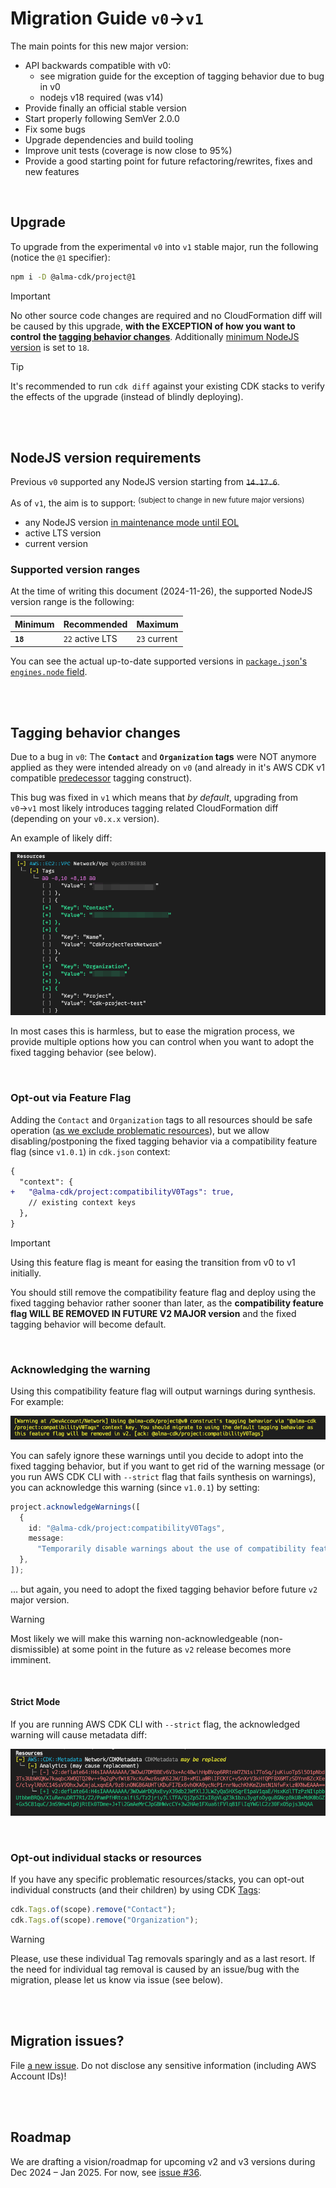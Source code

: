 # Migration Guide `v0`→`v1`

The main points for this new major version:

- API backwards compatible with v0:
  - see migration guide for the exception of tagging behavior due to bug in v0
  - nodejs v18 required (was v14)
- Provide finally an official stable version
- Start properly following SemVer 2.0.0
- Fix some bugs
- Upgrade dependencies and build tooling
- Improve unit tests (coverage is now close to 95%)
- Provide a good starting point for future refactoring/rewrites, fixes and new features

<br/>

## Upgrade

To upgrade from the experimental `v0` into `v1` stable major, run the following (notice the `@1` specifier):

```sh
npm i -D @alma-cdk/project@1
```

> [!Important]
> No other source code changes are required and no CloudFormation diff will be caused by this upgrade, **with the EXCEPTION of how you want to control the [tagging behavior changes](#tagging-behavior-changes)**. Additionally [minimum NodeJS version](#nodejs-version-requirements) is set to `18`.

> [!Tip]
> It's recommended to run `cdk diff` against your existing CDK stacks to verify the effects of the upgrade (instead of blindly deploying).

<br/><br/>

## NodeJS version requirements

Previous `v0` supported any NodeJS version starting from ~~`14.17.6`~~.

As of `v1`, the aim is to support: <sup>(subject to change in new future major versions)</sup>

- any NodeJS version [in maintenance mode until EOL](https://github.com/nodejs/Release?tab=readme-ov-file#release-schedule)
- active LTS version
- current version

### Supported version ranges

At the time of writing this document (2024-11-26), the supported NodeJS version range is the following:

| Minimum  | Recommended     | Maximum      |
| -------- | --------------- | ------------ |
| **`18`** | `22` active LTS | `23` current |

You can see the actual up-to-date supported versions in [`package.json`'s `engines.node` field](/package.json).

<br/><br/>

## Tagging behavior changes

Due to a bug in `v0`: The **`Contact`** and **`Organization` tags** were NOT anymore applied as they were intended already on `v0` (and already in it's AWS CDK v1 compatible [predecessor](https://github.com/almamedia/alma-cdk-jsii-tag-and-name/) tagging construct).

This bug was fixed in `v1` which means that _by default_, upgrading from `v0`→`v1` most likely introduces tagging related CloudFormation diff (depending on your `v0.x.x` version).

An example of likely diff:

![CloudFormation Diff example when upgrading from v0 to v1](/assets/v0-to-v1-tag-diff.png)

In most cases this is harmless, but to ease the migration process, we provide multiple options how you can control when you want to adopt the fixed tagging behavior (see below).

<br/>

### Opt-out via Feature Flag

Adding the `Contact` and `Organization` tags to all resources should be safe operation ([as we exclude problematic resources](https://github.com/alma-cdk/project/blob/main/src/smartstack/tags/exclude.ts)), but we allow disabling/postponing the fixed tagging behavior via a compatibility feature flag (since `v1.0.1`) in `cdk.json` context:

```diff
{
  "context": {
+   "@alma-cdk/project:compatibilityV0Tags": true,
    // existing context keys
  },
}
```

> [!Important]
> Using this feature flag is meant for easing the transition from v0 to v1 initially.
>
> You should still remove the compatibility feature flag and deploy using the fixed tagging behavior rather sooner than later, as the **compatibility feature flag WILL BE REMOVED IN FUTURE V2 MAJOR version** and the fixed tagging behavior will become default.

<br/>

### Acknowledging the warning

Using this compatibility feature flag will output warnings during synthesis. For example:

![Warning output from CDK CLI when compatibility flag used](/assets/v0-to-v1-compat-feature-flag-warning.png)

You can safely ignore these warnings until you decide to adopt into the fixed tagging behavior, but if you want to get rid of the warning message (or you run AWS CDK CLI with `--strict` flag that fails synthesis on warnings), you can acknowledge this warning (since `v1.0.1`) by setting:

```ts
project.acknowledgeWarnings([
  {
    id: "@alma-cdk/project:compatibilityV0Tags",
    message:
      "Temporarily disable warnings about the use of compatibility feature flag",
  },
]);
```

… but again, you need to adopt the fixed tagging behavior before future `v2` major version.

> [!Warning]
> Most likely we will make this warning non-acknowledgeable (non-dismissible) at some point in the future as `v2` release becomes more imminent.

<br/>

#### Strict Mode

If you are running AWS CDK CLI with `--strict` flag, the acknowledged warning will cause metadata diff:

![metadata diff on strict mode](/assets/v0-to-v1-metadata-diff-on-strict.png)

<br/>

### Opt-out individual stacks or resources

If you have any specific problematic resources/stacks, you can opt-out individual constructs (and their children) by using CDK [Tags](https://docs.aws.amazon.com/cdk/v2/guide/tagging.html):

```ts
cdk.Tags.of(scope).remove("Contact");
cdk.Tags.of(scope).remove("Organization");
```

> [!WARNING]
> Please, use these individual Tag removals sparingly and as a last resort. If the need for individual tag removal is caused by an issue/bug with the migration, please let us know via issue (see below).

<br/><br/>

## Migration issues?

File [a new issue](https://github.com/alma-cdk/project/issues/new). Do not disclose any sensitive information (including AWS Account IDs)!

<br/><br/>

## Roadmap

We are drafting a vision/roadmap for upcoming v2 and v3 versions during Dec 2024 – Jan 2025. For now, see [issue #36](https://github.com/alma-cdk/project/issues/36).
